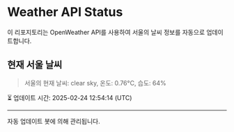 
# Weather API Status

이 리포지토리는 OpenWeather API를 사용하여 서울의 날씨 정보를 자동으로 업데이트합니다.

## 현재 서울 날씨
> 서울의 현재 날씨: clear sky, 온도: 0.76°C, 습도: 64%

⏳ 업데이트 시간: 2025-02-24 12:54:14 (UTC)

---
자동 업데이트 봇에 의해 관리됩니다.
